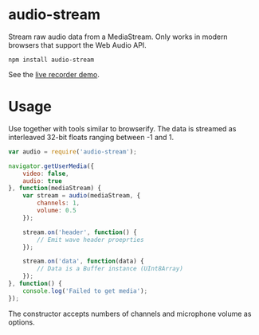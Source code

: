 # audio-stream

Stream raw audio data from a MediaStream. Only works in modern browsers that support the Web Audio API.

	npm install audio-stream

See the [live recorder demo](http://kapetan.github.io/audio-stream/demo/index.html).

# Usage

Use together with tools similar to browserify. The data is streamed as interleaved 32-bit floats ranging between -1 and 1.

```javascript
var audio = require('audio-stream');

navigator.getUserMedia({
	video: false,
	audio: true
}, function(mediaStream) {
	var stream = audio(mediaStream, {
		channels: 1,
		volume: 0.5
	});

	stream.on('header', function() {
		// Emit wave header proeprties
	});

	stream.on('data', function(data) {
		// Data is a Buffer instance (UInt8Array)
	});
}, function() {
	console.log('Failed to get media');
});
```

The constructor accepts numbers of channels and microphone volume as options.
